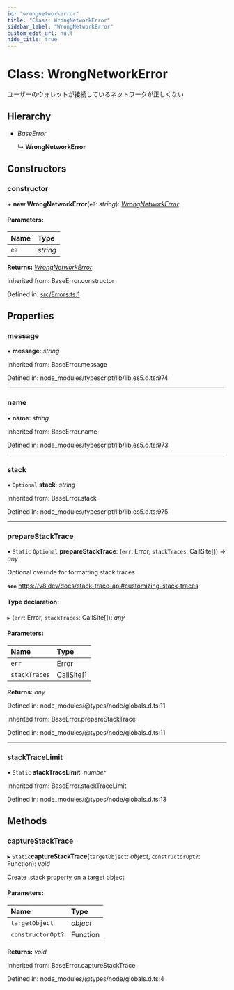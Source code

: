 ```yaml
---
id: "wrongnetworkerror"
title: "Class: WrongNetworkError"
sidebar_label: "WrongNetworkError"
custom_edit_url: null
hide_title: true
---
```


# Class: WrongNetworkError

ユーザーのウォレットが接続しているネットワークが正しくない

## Hierarchy

* *BaseError*

  ↳ **WrongNetworkError**

## Constructors

### constructor

\+ **new WrongNetworkError**(`e?`: *string*): [*WrongNetworkError*](wrongnetworkerror.md)

#### Parameters:

| Name | Type |
| :------ | :------ |
| `e?` | *string* |

**Returns:** [*WrongNetworkError*](wrongnetworkerror.md)

Inherited from: BaseError.constructor

Defined in: [src/Errors.ts:1](https://github.com/KyuzanInc/annapurna-sdk-js/blob/3dbabc4/src/Errors.ts#L1)

## Properties

### message

• **message**: *string*

Inherited from: BaseError.message

Defined in: node_modules/typescript/lib/lib.es5.d.ts:974

___

### name

• **name**: *string*

Inherited from: BaseError.name

Defined in: node_modules/typescript/lib/lib.es5.d.ts:973

___

### stack

• `Optional` **stack**: *string*

Inherited from: BaseError.stack

Defined in: node_modules/typescript/lib/lib.es5.d.ts:975

___

### prepareStackTrace

▪ `Static` `Optional` **prepareStackTrace**: (`err`: Error, `stackTraces`: CallSite[]) => *any*

Optional override for formatting stack traces

**`see`** https://v8.dev/docs/stack-trace-api#customizing-stack-traces

#### Type declaration:

▸ (`err`: Error, `stackTraces`: CallSite[]): *any*

#### Parameters:

| Name | Type |
| :------ | :------ |
| `err` | Error |
| `stackTraces` | CallSite[] |

**Returns:** *any*

Defined in: node_modules/@types/node/globals.d.ts:11

Inherited from: BaseError.prepareStackTrace

Defined in: node_modules/@types/node/globals.d.ts:11

___

### stackTraceLimit

▪ `Static` **stackTraceLimit**: *number*

Inherited from: BaseError.stackTraceLimit

Defined in: node_modules/@types/node/globals.d.ts:13

## Methods

### captureStackTrace

▸ `Static`**captureStackTrace**(`targetObject`: *object*, `constructorOpt?`: Function): *void*

Create .stack property on a target object

#### Parameters:

| Name | Type |
| :------ | :------ |
| `targetObject` | *object* |
| `constructorOpt?` | Function |

**Returns:** *void*

Inherited from: BaseError.captureStackTrace

Defined in: node_modules/@types/node/globals.d.ts:4
